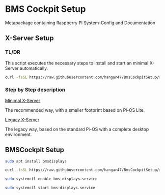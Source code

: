 # BMS Cockpit Setup

Metapackage containing Raspberry PI System-Config and Documentation

## X-Server Setup

### TL/DR

This script executes the necessary steps to install and start an minimal X-Server automatically.

```bash
curl -fsSL https://raw.githubusercontent.com/hangar47/BmsCockpitSetup/refs/heads/main/setup-xserver.sh | bash
```

### Step by Step description

[Minimal X-Server](docs/xserver-minimal.md)

The recommended way, with a smaller footprint based on Pi-OS Lite.

[Legacy X-Server](docs/xserver-legacy.md)

The legacy way, based on the standard Pi-OS with a complete desktop environment.

## BMSCockpit Setup

```bash
sudo apt install bmsdisplays

curl -fsSL https://raw.githubusercontent.com/hangar47/BmsCockpitSetup/refs/heads/main/bmsdisplays.service | sudo tee /etc/systemd/system/bms-displays.service

sudo systemctl enable bms-displays.service

sudo systemctl start bms-displays.service
```
